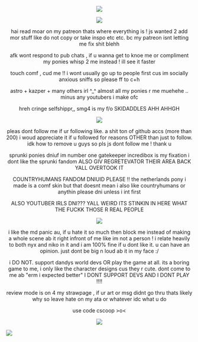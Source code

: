 <p align="center">
<img src="https://64.media.tumblr.com/ab3e8904229f0111982bf70d13d2a560/48d654acdb106890-82/s100x200/b3e762186ca62d2af5c799ad83d5a1c6eaefa033.pnj"/>
  </p>
<p align="center">
<img src="https://64.media.tumblr.com/5be87049dbb6b99326067bc04022473d/8742a5525a904cb2-32/s2048x3072/40040085fe609943f49d10751f61953d7a1e1ec9.pnj"/>
  </p>
  <p align="center">
hai read moar on my patreon thats where everything is ! js wanted 2 add mor stuff like do not copy or take inspo etc etc. bc my patreon isnt letting me fix shit blehh
     </p>
<p align="center">
afk wont respond to pub chats , if u wanna get to knoe me or compliment my ponies whisp 2 me instead ! ill see it faster
   </p>
<p align="center">
touch comf , cud me !! i wont usually go up to people first cus im socially anxious sniffs so please ff to c+h
   </p>
   <p align="center">
astro + kazper + many others irl ^_^ almost all my ponies r me muehehe .. minus any youtubers i make ofc
     <p align="center">
hreh cringe selfshippr,, smg4 is my f/o SKIDADDLES AHH AHHGH
   </p>
<p align="center">
<img src="https://64.media.tumblr.com/adec81fd2dbd54f9e86fa574ebab52ea/58fd293a7c740a5c-77/s500x750/6f6871cc39a241f44b64fd453681ee56c17ed2fd.gifv"/>
  </p>
  <p align="center">
pleas dont follow me if ur following like. a shit ton of github accs (more than 200) i woud appreciate it if u followed for reasons OTHER than just to follow. idk how to remove u guys so pls js dont follow me ! thank u 
  </p>
  <p align="center">
sprunki ponies dniuf im number one gatekeeper incredibox is my fixation i dont like the sprunki fandom ALSO GIV REGRETEVATOR THEIR AREA BACK YALL OVERTOOK IT
    </p>
<p align="center">
COUNTRYHUMANS FANDOM DNIUID PLEASE !! the netherlands pony i made is a comf skin but that doesnt mean i also like countryhumans or anythin please dni unless i int first
  </p>
<p align="center">
ALSO YOUTUBER IRLS DNI??? YALL WEIRD ITS STINKIN IN HERE WHAT THE FUCKK THOSE R REAL PEOPLE
  </p>
  <p align="center">
<img src="https://64.media.tumblr.com/adec81fd2dbd54f9e86fa574ebab52ea/58fd293a7c740a5c-77/s500x750/6f6871cc39a241f44b64fd453681ee56c17ed2fd.gifv"/>
  </p>
<p align="center">
i like the md panic au, if u hate it so much then block me instead of making a whole scene ab it right infront of me like im not a person ! i relate heavily to both nyx and niko in it and i am 100% fine if u dont like it. u can have an opinion. just dont be big n loud ab it in my face :/
  </p>
  <p align="center">
i DO NOT. support dandys world devs OR play the game at all. its a boring game to me, i only like the character designs cus they r cute. dont come to me ab "erm i expected better" I DONT SUPPORT DEVS AND I DONT PLAY !!!!
  </p>
<p align="center">
  review mode is on 4 my strawpage , if ur art or msg didnt go thru thats likely why so leave hate on my ata or whatever idc what u do
  </p>
<p align="center">
use code cscoop >o<
  </p>       
<p align="center">
<img src="https://64.media.tumblr.com/14a217316af335c68b87081eb6e50715/4baf6cac9e1510f5-87/s250x400/cb0ff61aa4713a150121b4ebaffdcdad41a3d4f6.gifv"/>
</p>

![](https://komarev.com/ghpvc/?username=robotpilled&color=97b1ee&label=☆+prof+views+)
